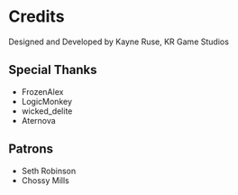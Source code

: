 Credits
===

Designed and Developed by Kayne Ruse, KR Game Studios

Special Thanks
---

* FrozenAlex
* LogicMonkey
* wicked_delite
* Aternova

Patrons
---

* Seth Robinson
* Chossy Mills

